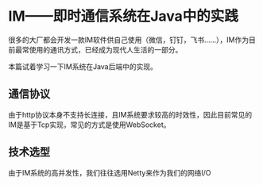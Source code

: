 # IM——即时通信系统在Java中的实践

很多的大厂都会开发一款IM软件供自己使用（微信，钉钉，飞书......），IM作为目前最常使用的通讯方式，已经成为现代人生活的一部分。

本篇试着学习一下IM系统在Java后端中的实现。

## 通信协议

由于http协议本身不支持长连接，且IM系统要求较高的时效性，因此目前常见的IM是基于Tcp实现，常见的方式是使用WebSocket。

## 技术选型

由于IM系统的高并发性，我们往往选用Netty来作为我们的网络I/O

